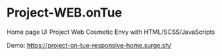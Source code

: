 # Project-WEB.onTue

Home page UI Project Web Cosmetic Envy with HTML/SCSS/JavaScripts

Demo: https://project-on-tue-responsive-home.surge.sh/

